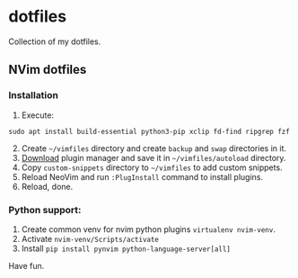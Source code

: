 # dotfiles

Collection of my dotfiles.

## NVim dotfiles

### Installation

1. Execute:
```
sudo apt install build-essential python3-pip xclip fd-find ripgrep fzf
```
2. Create `~/vimfiles` directory and create `backup` and `swap` directories in it.
3. [Download](https://github.com/junegunn/vim-plug/blob/master/plug.vim)
plugin manager and save it in `~/vimfiles/autoload` directory.
4. Copy `custom-snippets` directory to `~/vimfiles` to add custom snippets.
5. Reload NeoVim and run `:PlugInstall` command to install plugins.
6. Reload, done.

### Python support:
1. Create common venv for nvim python plugins `virtualenv nvim-venv`.
2. Activate `nvim-venv/Scripts/activate`
3. Install `pip install pynvim python-language-server[all]`

Have fun.
